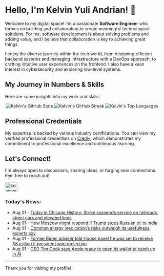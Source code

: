 # Hello, I'm Kelvin Yuli Andrian! 👋

Welcome to my digital space! I'm a passionate **Software Engineer** who thrives on building and collaborating to create meaningful technological solutions. For me, software development is about solving problems and adding value, and I believe that collaboration is key to achieving great things.

I enjoy the diverse journey within the tech world, from designing efficient backend systems and managing infrastructure with a DevOps approach, to crafting intuitive user experiences on the frontend. I also have a keen interest in cybersecurity and exploring low-level systems.

## My Journey in Numbers & Skills

Here are some insights into my work and skills:

<p align="center">
  <img src="https://github-readme-stats.vercel.app/api?username=kelvinzer0&show_icons=true&theme=radical" alt="Kelvin's GitHub Stats" />
  <img src="https://github-readme-streak-stats.herokuapp.com/?user=kelvinzer0&theme=radical" alt="Kelvin's GitHub Streak" />
  <img src="https://github-readme-stats.vercel.app/api/top-langs/?username=kelvinzer0&layout=compact&theme=radical" alt="Kelvin's Top Languages" />
</p>

## Professional Credentials

My expertise is backed by various industry certifications. You can view my verified professional credentials on [Credly](https://www.credly.com/users/kelvin-yuli-andrian/badges), which demonstrates my commitment to professional excellence and continuous learning.

## Let's Connect!

I'm always open to discussions, sharing ideas, or forging new connections. Feel free to reach out!

<p align="left">
    <a href="https://linkedin.com/in/kelvinzero" target="blank"><img align="center" src="https://cdn.jsdelivr.net/npm/simple-icons@3.0.1/icons/linkedin.svg" alt="kelvinzero" height="30" width="40" /></a>
</p>

### Today's News:

<!-- feed start -->
- Aug 01 - [Today in Chicago History: Strike suspends service on railroads, street cars and elevated lines](https://www.yahoo.com/news/articles/today-chicago-history-strike-suspends-114500922.html)
- Aug 01 - [How Moscow might respond if Trump stops Russian oil to India](https://finance.yahoo.com/news/moscow-might-respond-trump-stops-103621156.html)
- Aug 01 - [Common allergy medication’s risks outweigh its usefulness, experts say](https://www.yahoo.com/news/articles/common-allergy-medication-risks-outweigh-100045182.html)
- Aug 01 - [Former Biden adviser told House panel he was set to receive $8 million if president won reelection](https://www.yahoo.com/news/articles/former-biden-adviser-told-house-030617979.html)
- Aug 01 - [CEO Tim Cook says Apple ready to open its wallet to catch up in AI](https://finance.yahoo.com/news/ceo-tim-cook-says-apple-013730959.html)
<!-- feed end -->

---

Thank you for visiting my profile!